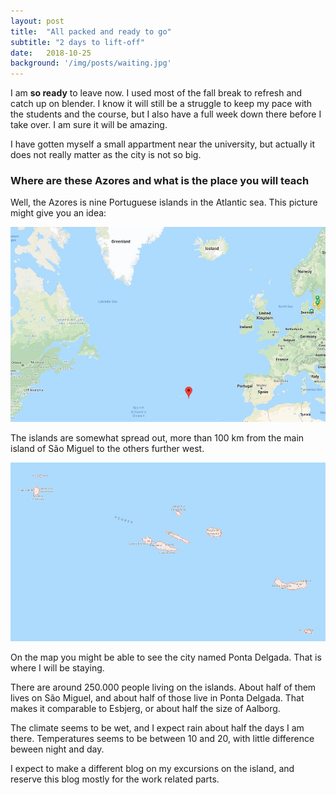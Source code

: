 ```yaml
---
layout: post
title:  "All packed and ready to go"
subtitle: "2 days to lift-off"
date:   2018-10-25
background: '/img/posts/waiting.jpg'
---
```


I am **so ready** to leave now. I used most of the fall break to refresh and catch up on blender. I know it will still be a struggle to keep my pace with the students and the course, but I also have a full week down there before I take over. I am sure it will be amazing.

I have gotten myself a small appartment near the university, but actually it does not really matter as the city is not so big.

### Where are these Azores and what is the place you will teach
Well, the Azores is nine Portuguese islands in the Atlantic sea. This picture might give you an idea: 

![](img/AzoresWhere.jpg)

The islands are somewhat spread out, more than 100 km from the main island of São Miguel to the others further west.

![](img/AzoresMap.jpg)

On the map you might be able to see the city named Ponta Delgada. That is where I will be staying. 

There are around 250.000 people living on the islands. About half of them lives on São Miguel, and about half of those live in Ponta Delgada. That makes it comparable to Esbjerg, or about half the size of Aalborg.

The climate seems to be wet, and I expect rain about half the days I am there. Temperatures seems to be between 10 and 20, with little difference beween night and day.

I expect to make a different blog on my excursions on the island, and reserve this blog mostly for the work related parts.
